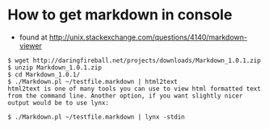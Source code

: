 # How to get markdown in console

* found at http://unix.stackexchange.com/questions/4140/markdown-viewer

```
$ wget http://daringfireball.net/projects/downloads/Markdown_1.0.1.zip
$ unzip Markdown_1.0.1.zip
$ cd Markdown_1.0.1/
$ ./Markdown.pl ~/testfile.markdown | html2text
html2text is one of many tools you can use to view html formatted text from the command line. Another option, if you want slightly nicer output would be to use lynx:

$ ./Markdown.pl ~/testfile.markdown | lynx -stdin
```
